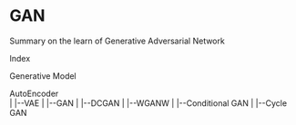 # GAN
Summary on the learn of Generative Adversarial Network

Index

Generative Model

AutoEncoder<br>
|
|--VAE
|
|--GAN
    |
    |--DCGAN
    |
    |--WGANW
    |
    |--Conditional GAN
    |
    |--Cycle GAN
